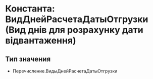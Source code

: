 ﻿# Константа: ВидДнейРасчетаДатыОтгрузки (Вид днів для розрахунку дати відвантаження)

## Тип значения

- Перечисление.ВидыДнейРасчетаДатыОтгрузки

